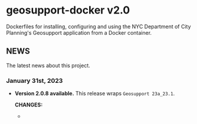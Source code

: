 # geosupport-docker v2.0

Dockerfiles for installing, configuring and using the NYC Department of City Planning's Geosupport application from a Docker container.

## NEWS

The latest news about this project.

### January 31st, 2023

* **Version 2.0.8 available.** This release wraps `Geosupport 23a_23.1`.

  **CHANGES:**

  *
